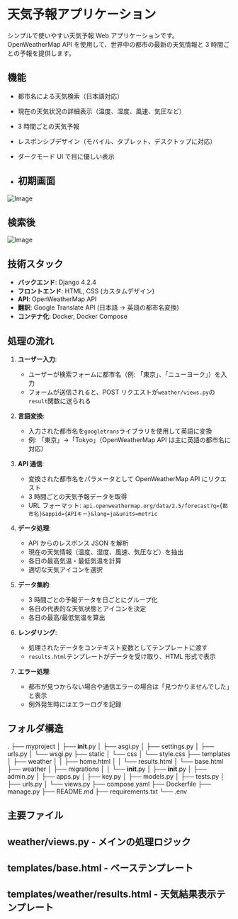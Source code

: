 # 天気予報アプリケーション

シンプルで使いやすい天気予報 Web アプリケーションです。OpenWeatherMap API を使用して、世界中の都市の最新の天気情報と 3 時間ごとの予報を提供します。

## 機能

- 都市名による天気検索（日本語対応）
- 現在の天気状況の詳細表示（温度、湿度、風速、気圧など）
- 3 時間ごとの天気予報
- レスポンシブデザイン（モバイル、タブレット、デスクトップに対応）
- ダークモード UI で目に優しい表示

- ## 初期画面
![Image](https://github.com/user-attachments/assets/eae77dea-1502-4407-a700-51f5006ceee9)

##  検索後
![Image](https://github.com/user-attachments/assets/51b7e36b-8c6f-4db8-9d04-84ee8e105de8)

## 技術スタック

- **バックエンド**: Django 4.2.4
- **フロントエンド**: HTML, CSS (カスタムデザイン)
- **API**: OpenWeatherMap API
- **翻訳**: Google Translate API (日本語 → 英語の都市名変換)
- **コンテナ化**: Docker, Docker Compose

## 処理の流れ

1. **ユーザー入力**:

   - ユーザーが検索フォームに都市名（例: 「東京」、「ニューヨーク」）を入力
   - フォームが送信されると、POST リクエストが`weather/views.py`の`result`関数に送られる

2. **言語変換**:

   - 入力された都市名を`googletrans`ライブラリを使用して英語に変換
   - 例: 「東京」→「Tokyo」（OpenWeatherMap API は主に英語の都市名に対応）

3. **API 通信**:

   - 変換された都市名をパラメータとして OpenWeatherMap API にリクエスト
   - 3 時間ごとの天気予報データを取得
   - URL フォーマット: `api.openweathermap.org/data/2.5/forecast?q={都市名}&appid={APIキー}&lang=ja&units=metric`

4. **データ処理**:

   - API からのレスポンス JSON を解析
   - 現在の天気情報（温度、湿度、風速、気圧など）を抽出
   - 各日の最高気温・最低気温を計算
   - 適切な天気アイコンを選択

5. **データ集約**:

   - 3 時間ごとの予報データを日ごとにグループ化
   - 各日の代表的な天気状態とアイコンを決定
   - 各日の最高/最低気温を算出

6. **レンダリング**:

   - 処理されたデータをコンテキスト変数としてテンプレートに渡す
   - `results.html`テンプレートがデータを受け取り、HTML 形式で表示

7. **エラー処理**:
   - 都市が見つからない場合や通信エラーの場合は「見つかりませんでした」と表示
   - 例外発生時にはエラーログを記録

## フォルダ構造

.
├── myproject
│ ├── **init**.py
│ ├── asgi.py
│ ├── settings.py
│ ├── urls.py
│ └── wsgi.py
├── static
│ └── css
│ └── style.css
├── templates
│ ├── weather
│ │ ├── home.html
│ │ └── results.html
│ └── base.html
├── weather
│ ├── migrations
│ │ └── **init**.py
│ ├── **init**.py
│ ├── admin.py
│ ├── apps.py
│ ├── key.py
│ ├── models.py
│ ├── tests.py
│ ├── urls.py
│ └── views.py
├── compose.yaml
├── Dockerfile
├── manage.py
├── README.md
├── requirements.txt
└── .env

## 主要ファイル

## weather/views.py - メインの処理ロジック

## templates/base.html - ベーステンプレート

## templates/weather/results.html - 天気結果表示テンプレート
